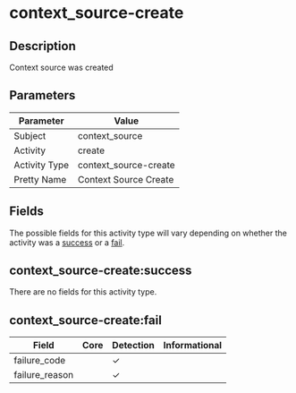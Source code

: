 context_source-create
=====================

Description
-----------
Context source  was created

Parameters
----------
| Parameter     | Value                 |
| ------------- | --------------------- |
| Subject       | context_source        |
| Activity      | create                |
| Activity Type | context_source-create |
| Pretty Name   | Context Source Create |


Fields
------

The possible fields for this activity type will vary depending on whether the activity was a [success](#context_source-createsuccess) or a [fail](#context_source-createfail).


context_source-create:success
-----------------------------

There are no fields for this activity type.


context_source-create:fail
--------------------------

| Field          | Core | Detection | Informational |
| -------------- | ---- | --------- | ------------- |
| failure_code   |      | &#10003;  |               |
| failure_reason |      | &#10003;  |               |